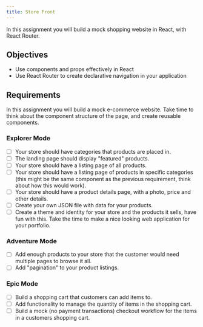 ```yaml
---
title: Store Front
---
```


In this assignment you will build a mock shopping website in React, with React Router.

## Objectives

- Use components and props effectively in React
- Use React Router to create declarative navigation in your application

## Requirements

In this assignment you will build a mock e-commerce website. Take time to think about the component structure of the page, and create reusable components.

### Explorer Mode

- [ ] Your store should have categories that products are placed in.
- [ ] The landing page should display "featured" products.
- [ ] Your store should have a listing page of all products.
- [ ] Your store should have a listing page of products in specific categories (this might be the same component as the previous requirement, think about how this would work).
- [ ] Your store should have a product details page, with a photo, price and other details.
- [ ] Create your own JSON file with data for your products.
- [ ] Create a theme and identity for your store and the products it sells, have fun with this. Take the time to make a nice looking web application for your portfolio.

### Adventure Mode

- [ ] Add enough products to your store that the customer would need multiple pages to browse it all.
- [ ] Add "pagination" to your product listings.

### Epic Mode

- [ ] Build a shopping cart that customers can add items to.
- [ ] Add functionality to manage the quantity of items in the shopping cart.
- [ ] Build a mock (no payment transactions) checkout workflow for the items in a customers shopping cart.
